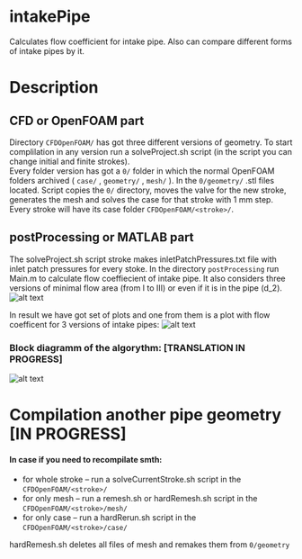# intakePipe
Calculates flow coefficient for intake pipe. Also can compare different forms of intake pipes by it.

# Description
## CFD or OpenFOAM part
Directory `CFDOpenFOAM/` has got three different versions of geometry. To start complilation in any version run a solveProject.sh script (in the script you can change initial and finite strokes).\
Every folder version has got a `0/` folder in which the normal OpenFOAM folders archived ( `case/` , `geometry/` , `mesh/` ). In the `0/geometry/` .stl files located. Script copies the `0/` directory, moves the valve for the new stroke, generates the mesh and solves the case for that stroke with 1 mm step. Every stroke will have its case folder `CFDOpenFOAM/<stroke>/`.

## postProcessing or MATLAB part
The solveProject.sh script stroke makes inletPatchPressures.txt file with inlet patch pressures for every stoke.
In the directory `postProcessing` run Main.m to calculate flow coeffiecient of intake pipe. It also considers three versions of minimal flow area (from I to III) or even if it is in the pipe (d_2).
![alt text](https://github.com/StasF1/READMEPictures/blob/master/intakePipe/threeCones.png)

In result we have got set of plots and one from them is a plot with flow coefficent for 3 versions of intake pipes:
![alt text](https://github.com/StasF1/READMEPictures/blob/master/intakePipe/mu.png)

### Block diagramm of the algorythm: [TRANSLATION IN PROGRESS]
![alt text](https://github.com/StasF1/READMEPictures/blob/master/intakePipe/blockDiagram.png)

# Compilation another pipe geometry [IN PROGRESS]

#### In case if you need to recompilate smth:
- for whole stroke – run a solveCurrentStroke.sh script in the `CFDOpenFOAM/<stroke>/`
- for only mesh – run a remesh.sh or hardRemesh.sh script in the `CFDOpenFOAM/<stroke>/mesh/`
- for only case – run a hardRerun.sh script in the `CFDOpenFOAM/<stroke>/case/`

hardRemesh.sh deletes all files of mesh and remakes them from `0/geometry`
